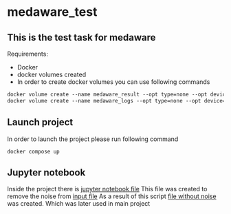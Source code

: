 # medaware_test
## This is the test task for medaware

Requirements: 
* Docker 
* docker volumes created
* In order to create docker volumes you can use following commands
``` dockerfile 
docker volume create --name medaware_result --opt type=none --opt device={PATH_TO_RES_FOLDER} --opt o=bind
docker volume create --name medaware_logs --opt type=none --opt device={PATH_TO_LOGS_FOLDER} --opt o=bind
```
## Launch project
In order to launch the project please run following command
```
docker compose up
```

## Jupyter notebook
Inside the project there is [jupyter notebook file](src/main/resources/noise_reduction.ipynb) 
This file was created to remove the noise from [input file](src/main/resources/task1_input) 
As a result of this script [file without noise](src/main/resources/task1_output.txt) was created. Which was later used in main project